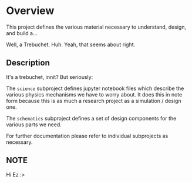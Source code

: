 # Overview

This project defines the various material necessary to understand, design, and build a...

Well, a Trebuchet. Huh. Yeah, that seems about right.

## Description

It's a trebuchet, innit? But seriously:

The `science` subproject defines jupyter notebook files which describe the various physics
mechanisms we have to worry about. It does this in note form because this is as much a
research project as a simulation / design one.

The `schematics` subproject defines a set of design components for the various parts we
need.

For further documentation please refer to individual subprojects as necessary.

## NOTE

Hi Ez :>
